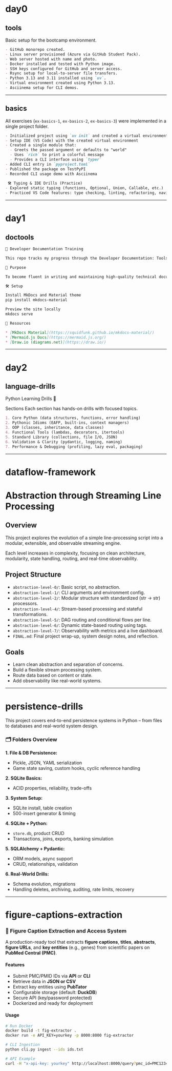# day0

## tools

Basic setup for the bootcamp environment.

```markdown
- GitHub monorepo created.
- Linux server provisioned (Azure via GitHub Student Pack).
- Web server hosted with name and photo.
- Docker installed and tested with Python image.
- SSH keys configured for GitHub and server access.
- Rsync setup for local-to-server file transfers.
- Python 3.13 and 3.11 installed using `uv`.
- Virtual environment created using Python 3.13.
- Asciinema setup for CLI demos.
```

---

## basics

All exercises (`ex-basics-1`, `ex-basics-2`, `ex-basics-3`) were implemented in a single project folder.

```markdown
- Initialized project using `uv init` and created a virtual environment with `uv venv`
- Setup IDE (VS Code) with the created virtual environment
- Created a single module that:
  - Greets the passed argument or defaults to "world"
  - Uses `rich` to print a colorful message
  - Provides a CLI interface using `typer`
- Added CLI entry in `pyproject.toml`
- Published the package on TestPyPI  
- Recorded CLI usage demo with Asciinema  
 
 🛠️ Typing & IDE Drills (Practice)
- Explored static typing (functions, Optional, Union, Callable, etc.)
- Practiced VS Code features: type checking, linting, refactoring, navigation, renaming, and docstring preview
```

---

# day1

## doctools

````markdown
🧠 Developer Documentation Training

This repo tracks my progress through the Developer Documentation: Tools & Best Practices training.

📌 Purpose

To become fluent in writing and maintaining high-quality technical documentation using Markdown, diagrams, and tools like MkDocs.

🛠️ Setup

Install MkDocs and Material theme
pip install mkdocs-material

Preview the site locally
mkdocs serve

📎 Resources

* [MkDocs Material](https://squidfunk.github.io/mkdocs-material/)
* [Mermaid.js Docs](https://mermaid.js.org/)
* [Draw.io (diagrams.net)](https://draw.io/)

````

---

# day2

## language-drills

Python Learning Drills 🐍

Sections
Each section has hands-on drills with focused topics.

```markdown
1. Core Python (data structures, functions, error handling)
2. Pythonic Idioms (EAFP, built-ins, context managers)
3. OOP (classes, inheritance, data classes)
4. Functional Tools (lambdas, decorators, itertools)
5. Standard Library (collections, file I/O, JSON)
6. Validation & Clarity (pydantic, logging, naming)
7. Performance & Debugging (profiling, lazy eval, packaging)

```
---

# dataflow-framework

# Abstraction through Streaming Line Processing

## Overview
This project explores the evolution of a simple line-processing script into a modular, extensible, and observable streaming engine.

Each level increases in complexity, focusing on clean architecture, modularity, state handling, routing, and real-time observability.

## Project Structure

- `abstraction-level-0/`: Basic script, no abstraction.
- `abstraction-level-1/`: CLI arguments and environment config.
- `abstraction-level-2/`: Modular structure with standardized (str → str) processors.
- `abstraction-level-4/`: Stream-based processing and stateful transformations.
- `abstraction-level-5/`: DAG routing and conditional flows per line.
- `abstraction-level-6/`: Dynamic state-based routing using tags.
- `abstraction-level-7/`: Observability with metrics and a live dashboard.
- `FINAL.md`: Final project wrap-up, system design notes, and reflection.

## Goals

- Learn clean abstraction and separation of concerns.
- Build a flexible stream processing system.
- Route data based on content or state.
- Add observability like real-world systems.

---

# persistence-drills

This project covers end-to-end persistence systems in Python – from files to databases and real-world system design.

### 🗂 Folders Overview

**1. File & DB Persistence:**

* Pickle, JSON, YAML serialization
* Game state saving, custom hooks, cyclic reference handling

**2. SQLite Basics:**

* ACID properties, reliability, trade-offs

**3. System Setup:**

* SQLite install, table creation
* 500-insert generator & timing

**4. SQLite + Python:**

* `store.db`, product CRUD
* Transactions, joins, exports, banking simulation

**5. SQLAlchemy + Pydantic:**

* ORM models, async support
* CRUD, relationships, validation

**6. Real-World Drills:**

* Schema evolution, migrations
* Handling deletes, archiving, auditing, rate limits, recovery

---

# figure-captions-extraction

### 📄 Figure Caption Extraction and Access System

A production-ready tool that extracts **figure captions**, **titles**, **abstracts**, **figure URLs**, and **key entities** (e.g., genes) from scientific papers on **PubMed Central (PMC)**.

####  Features

* Submit PMC/PMID IDs via **API** or **CLI**
* Retrieve data in **JSON or CSV**
* Extract key entities using **PubTator**
* Configurable storage (default: **DuckDB**)
* Secure API (key/password protected)
* Dockerized and ready for deployment

####  Usage

```bash
# Run Docker
docker build -t fig-extractor .
docker run -e API_KEY=yourkey -p 8000:8000 fig-extractor

# CLI Ingestion
python cli.py ingest --ids ids.txt

# API Example
curl -H "x-api-key: yourkey" http://localhost:8000/query?pmc_id=PMC123456
```


